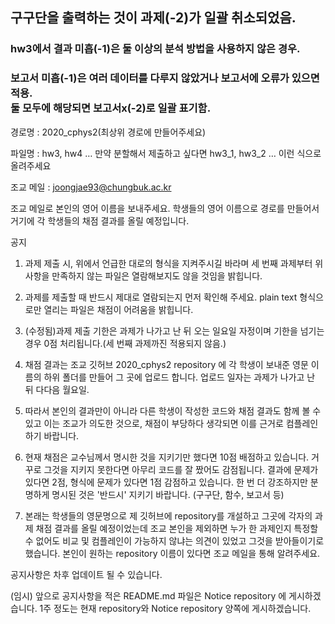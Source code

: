 ## 구구단을 출력하는 것이 과제(-2)가 일괄 취소되었음.

### hw3에서 결과 미흡(-1)은 둘 이상의 분석 방법을 사용하지 않은 경우.
### 보고서 미흡(-1)은 여러 데이터를 다루지 않았거나 보고서에 오류가 있으면 적용.</br>둘 모두에 해당되면 보고서x(-2)로 일괄 표기함.

경로명 : 2020_cphys2(최상위 경로에 만들어주세요)

파일명 : hw3, hw4 … 만약 분할해서 제출하고 싶다면 hw3_1, hw3_2 … 이런 식으로 올려주세요

조교 메일 : joongjae93@chungbuk.ac.kr

조교 메일로 본인의 영어 이름을 보내주세요. 학생들의 영어 이름으로 경로를 만들어서 거기에 각 학생들의 채점 결과를 올릴 예정입니다.

공지

1. 과제 제출 시, 위에서 언급한 대로의 형식을 지켜주시길 바라며 세 번째 과제부터 위 사항을 만족하지 않는 파일은
   열람해보지도 않을 것임을 밝힙니다.

2. 과제를 제출할 때 반드시 제대로 열람되는지 먼저 확인해 주세요. plain text 형식으로만 열리는 파일은 채점이 어려움을 밝힙니다.

3. (수정됨)과제 제출 기한은 과제가 나가고 난 뒤 오는 일요일 자정이며 기한을 넘기는 경우 0점 처리됩니다.(세 번째 과제까진 적용되지 않음.)

4. 채점 결과는 조교 깃허브 2020_cphys2 repository 에 각 학생이 보내준 영문 이름의 하위 폴더를 만들어 그 곳에 업로드 합니다.
   업로드 일자는 과제가 나가고 난 뒤 다다음 월요일.

5. 따라서 본인의 결과만이 아니라 다른 학생이 작성한 코드와 채점 결과도 함께 볼 수  있고 이는 조교가 의도한 것으로, 채점이 부당하다 생각되면
   이를 근거로 컴플레인 하기 바랍니다.

6. 현재 채점은 교수님께서 명시한 것을 지키기만 했다면 10점 배점하고 있습니다. 거꾸로 그것을 지키지 못한다면 아무리 코드를 잘 짰어도
   감점됩니다. 결과에 문제가 있다면 2점, 형식에 문제가 있다면 1점 감점하고 있습니다. 한 번 더 강조하지만 분명하게 명시된 것은 '반드시'
   지키기 바랍니다. (구구단, 함수, 보고서 등)

7. 본래는 학생들의 영문명으로 제 깃허브에 repository를 개설하고 그곳에 각자의 과제 채점 결과를 올릴 예정이었는데 조교 본인을 제외하면
   누가 한 과제인지 특정할 수 없어도 비교 및 컴플레인이 가능하지 않냐는 의견이 있었고 그것을 받아들이기로 했습니다.
   본인이 원하는 repository 이름이 있다면 조교 메일을 통해 알려주세요.


공지사항은 차후 업데이트 될 수 있습니다.

(임시) 앞으로 공지사항을 적은 README.md 파일은 Notice repository 에 게시하겠습니다. 1주 정도는 현재 repository와 Notice repository 양쪽에 게시하겠습니다.
